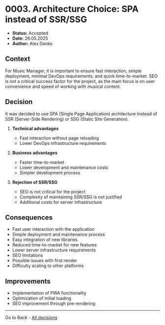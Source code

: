 # 0003. Architecture Choice: SPA instead of SSR/SSG

- **Status:** Accepted
- **Date:** 26.05.2025
- **Author:** Alex Danko

## Context

For Music Manager, it is important to ensure fast interaction, simple deployment, minimal DevOps requirements, and quick time-to-market. SEO is not a critical success factor for the project, as the main focus is on user convenience and speed of working with musical content.

## Decision

It was decided to use SPA (Single Page Application) architecture instead of SSR (Server-Side Rendering) or SSG (Static Site Generation).

1. **Technical advantages**
   - Fast interaction without page reloading
   - Lower DevOps infrastructure requirements

2. **Business advantages**
   - Faster time-to-market
   - Lower development and maintenance costs
   - Simpler development process

3. **Rejection of SSR/SSG**
   - SEO is not critical for the project
   - Complexity of maintaining SSR/SSG is not justified
   - Additional costs for server infrastructure

## Consequences
- Fast user interaction with the application
- Simple deployment and maintenance process
- Easy integration of new libraries
- Reduced time-to-market for new features
- Lower server infrastructure requirements
- SEO limitations
- Possible issues with first render
- Difficulty scaling to other platforms

## Improvements
- Implementation of PWA functionality
- Optimization of initial loading
- SEO improvement through pre-rendering 

---
Go to Back - [All decisions](../README.md)